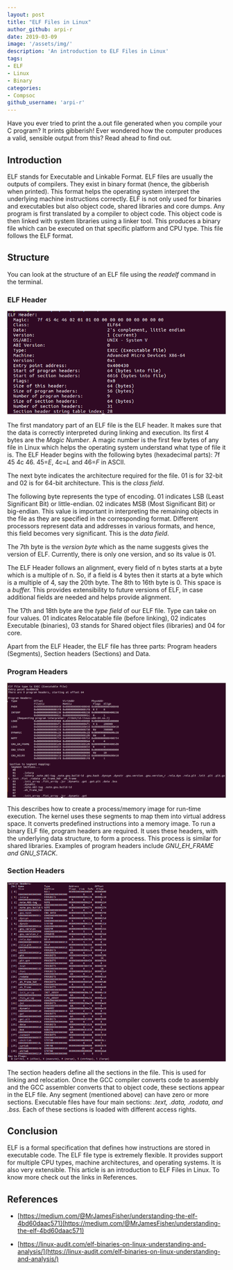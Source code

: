 ```yaml
---
layout: post
title: "ELF Files in Linux"
author_github: arpi-r
date: 2019-03-09
image: '/assets/img/'
description: 'An introduction to ELF Files in Linux'
tags:
- ELF
- Linux
- Binary
categories:
- Compsoc
github_username: 'arpi-r'
---
```


Have you ever tried to print the a.out file generated when you compile your C program? It prints gibberish! Ever wondered how the computer produces a valid, sensible output from this? Read ahead to find out.

## Introduction

ELF stands for Executable and Linkable Format. ELF files are usually the outputs of compilers. They exist in binary format (hence, the gibberish when printed). This format helps the operating system interpret the underlying machine instructions correctly. ELF is not only used for binaries and executables but also object code, shared libraries and core dumps.
Any program is first translated by a compiler to object code. This object code is then linked with system libraries using a linker tool. This produces a binary file which can be executed on that specific platform and CPU type. This file follows the ELF format.

## Structure

You can look at the structure of an ELF file using the *readelf* command in the terminal.

### ELF Header
![ELFHeader](/blog/assets/img/ELF-file-in-Linux/ELFHeader.png)

The first mandatory part of an ELF file is the ELF header. It makes sure that the data is correctly interpreted during linking and execution.
Its first 4 bytes are the *Magic Number*. A magic number is the first few bytes of any file in Linux which helps the operating system understand what type of file it is. The ELF Header begins with the following bytes (hexadecimal parts): 7f 45 4c 46. 45=*E*, 4c=*L* and 46=*F* in ASCII. 

The next byte indicates the architecture required for the file. 01 is for 32-bit and 02 is for 64-bit architecture. This is the *class field*.

The following byte represents the type of encoding. 01 indicates LSB (Least Significant Bit) or little-endian. 02 indicates MSB (Most Significant Bit) or big-endian. This value is important in interpreting the remaining objects in the file as they are specified in the corresponding format. Different processors represent data and addresses in various formats, and hence, this field becomes 
very significant. This is the *data field*.

The 7th byte is the *version byte* which as the name suggests gives the version of ELF. Currently, there is only one version, and so its value is 01.

The ELF Header follows an alignment, every field of n bytes starts at a byte which is a multiple of n. So, if a field is 4 bytes then it starts at a byte which is a multiple of 4, say the 20th byte. The 8th to 16th byte is 0. This space is a *buffer.* This provides extensibility to future versions of ELF, in case additional fields are needed and helps provide alignment.

The 17th and 18th byte are the *type field* of our ELF file. Type can take on four values. 01 indicates Relocatable file (before linking), 02 indicates Executable (binaries), 03 stands for Shared object files (libraries) and 04 for core.

Apart from the ELF Header, the ELF file has three parts: Program headers (Segments), Section headers (Sections) and Data.

### Program Headers
![ProgramHeader](/blog/assets/img/ELF-file-in-Linux/ProgramHeader.png)

This describes how to create a process/memory image for run-time execution. The kernel uses these segments to map them into virtual address space. It converts predefined instructions into a memory image. To run a binary ELF file, program headers are required. It uses these headers, with the underlying data structure, to form a process. This process is similar for shared libraries. Examples of program headers include *GNU_EH_FRAME and GNU_STACK*.

### Section Headers
![SectionHeader](/blog/assets/img/ELF-file-in-Linux/SectionHeader.png)

The section headers define all the sections in the file. This is used for linking and relocation. Once the GCC compiler converts code to assembly and the GCC assembler converts that to object code, these sections appear in the ELF file. Any segment (mentioned above) can have zero or more sections. Executable files have four main sections: *.text, .data, .rodata, and .bss.* Each of these sections is loaded with different access rights.

## Conclusion

ELF is a formal specification that defines how instructions are stored in executable code. The ELF file type is extremely flexible. It provides support for multiple CPU types, machine architectures, and operating systems. It is also very extensible. This article is an introduction to ELF Files in Linux. To know more check out the links in References.

## References

 - [https://medium.com/@MrJamesFisher/understanding-the-elf-4bd60daac571](https://medium.com/@MrJamesFisher/understanding-the-elf-4bd60daac571)
 
 - [https://linux-audit.com/elf-binaries-on-linux-understanding-and-analysis/](https://linux-audit.com/elf-binaries-on-linux-understanding-and-analysis/)




